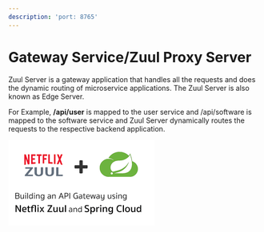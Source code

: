 ```yaml
---
description: 'port: 8765'
---
```


# Gateway Service/Zuul Proxy Server

Zuul Server is a gateway application that handles all the requests and does the dynamic routing of microservice applications. The Zuul Server is also known as Edge Server.

For Example, **/api/user** is mapped to the user service and /api/software is mapped to the software service and Zuul Server dynamically routes the requests to the respective backend application.

![](../.gitbook/assets/zuul-service.png)

